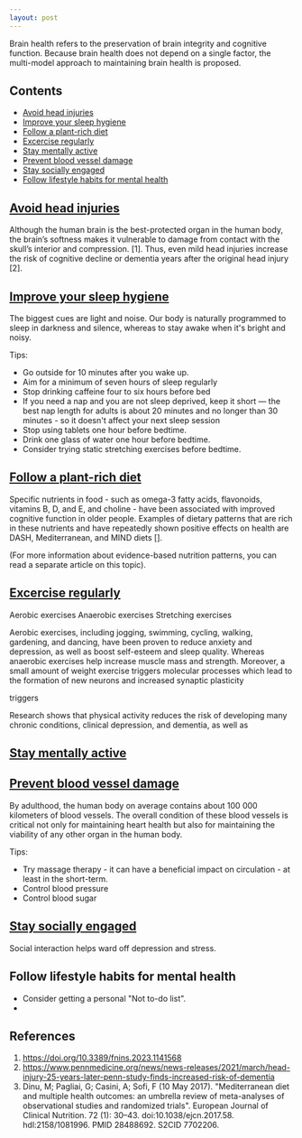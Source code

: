 ```yaml
---
layout: post
---
```


Brain health refers to the preservation of brain integrity and cognitive function. Because brain health does not depend on a single factor, the multi-model approach to maintaining brain health is proposed. 

## Contents
- [Avoid head injuries](#avoid-head-injuries)
- [Improve your sleep hygiene](#improve-your-sleep-hygiene)
- [Follow a plant-rich diet](#follow-a-plant-rich-diet)
- [Excercise regularly](#excercice-regularly)
- [Stay mentally active](#the-middle)
- [Prevent blood vessel damage](#Prevent-blood-vessel-damage)
- [Stay socially engaged](#stay-socially-engaged)
- [Follow lifestyle habits for mental health](#follow-lifestyle-habits-for-mental-health)

## [Avoid head injuries](#avoid-head-injuries)

Although the human brain is the best-protected organ in the human body, the brain’s softness makes it vulnerable to damage from contact with the skull’s interior and compression. [1]. Thus, even mild head injuries increase the risk of cognitive decline or dementia years after the original head injury [2].


## [Improve your sleep hygiene](#get-in-touch-with-your-circadian-rhythm)

The biggest cues are light and noise. Our body is naturally programmed to sleep in darkness and silence, whereas to stay awake when it's bright and noisy.

Tips:
-   Go outside for 10 minutes after you wake up.
-   Aim for a minimum of seven hours of sleep regularly
-   Stop drinking caffeine four to six hours before bed
-   If you need a nap and you are not sleep deprived, keep it short — the best nap length for adults is about 20 minutes and no longer than 30 minutes - so it doesn't affect your next sleep session
-   Stop using tablets one hour before bedtime.
-   Drink one glass of water one hour before bedtime.
-   Consider trying static stretching exercises before bedtime.
  

## [Follow a plant-rich diet](#Follow-a-plant-rich-diet)

Specific nutrients in food - such as omega-3 fatty acids, flavonoids, vitamins B, D, and E, and choline - have been associated with improved cognitive function in older people. Examples of dietary patterns that are rich in these nutrients and have repeatedly shown positive effects on health are DASH, Mediterranean, and MIND diets []. 

(For more information about evidence-based nutrition patterns, you can read a separate article on this topic).


## [Excercise regularly](#excercice-regularly)

Aerobic exercises 
Anaerobic exercises 
Stretching exercises

Aerobic exercises, including jogging, swimming, cycling, walking, gardening, and dancing, have been proven to reduce anxiety and depression,
as well as boost self-esteem and sleep quality. Whereas anaerobic exercises help increase muscle mass and strength. Moreover, a small amount of weight exercise triggers molecular processes which lead to the formation of new neurons and increased synaptic plasticity

 triggers 

Research shows that physical activity reduces the risk of developing many chronic conditions, clinical depression, and dementia, as well as 




## [Stay mentally active](#the-middle)




## [Prevent blood vessel damage](#Prevent-blood-vessel-damage)

By adulthood, the human body on average contains about 100 000 kilometers of blood vessels. The overall condition of these blood vessels is critical not only for maintaining heart health but also for maintaining the viability of any other organ in the human body.

Tips:
-   Try massage therapy - it can have a beneficial impact on circulation - at least in the short-term.
-   Control blood pressure
-   Control blood sugar


## [Stay socially engaged](#the-middle)

Social interaction helps ward off depression and stress.


## Follow lifestyle habits for mental health

-   Consider getting a personal "Not to-do list".
-   


## References
1.   https://doi.org/10.3389/fnins.2023.1141568
2.   https://www.pennmedicine.org/news/news-releases/2021/march/head-injury-25-years-later-penn-study-finds-increased-risk-of-dementia
3.   Dinu, M; Pagliai, G; Casini, A; Sofi, F (10 May 2017). "Mediterranean diet and multiple health outcomes: an umbrella review of meta-analyses of observational studies and randomized trials". European Journal of Clinical Nutrition. 72 (1): 30–43. doi:10.1038/ejcn.2017.58. hdl:2158/1081996. PMID 28488692. S2CID 7702206.



